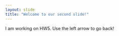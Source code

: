 ```yaml
---
layout: slide
title: "Welcome to our second slide!"
---
```

I am working on HW5.
Use the left arrow to go back!